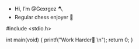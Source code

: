 - Hi, I’m @Gexrgez 🪓
- Regular chess enjoyer 🔪


  

#include <stdio.h>

int main(void) {
  printf("Work Harder💯 \n");
  return 0;
}
